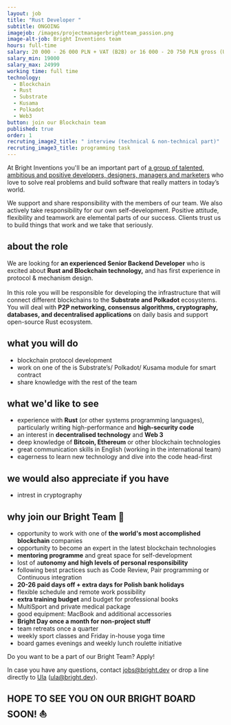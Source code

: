 ```yaml
---
layout: job
title: "Rust Developer "
subtitle: ONGOING
imagejob: /images/projectmanagerbrightteam_passion.png
image-alt-job: Bright Inventions team
hours: full-time
salary: 20 000 - 26 000 PLN + VAT (B2B) or 16 000 - 20 750 PLN gross (UoP)
salary_min: 19000
salary_max: 24999
working time: full time
technology:
  - Blockchain
  - Rust
  - Substrate
  - Kusama
  - Polkadot
  - Web3
button: join our Blockchain team
published: true
order: 1
recruting_image2_title: " interview (technical & non-technical part)"
recruting_image3_title: programming task
---
```

At Bright Inventions you'll be an important part of [a group of talented, ambitious and positive developers, designers, managers and marketers](https://brightinventions.pl/about-us/team/) who love to solve real problems and build software that really matters in today’s world.

We support and share responsibility with the members of our team. We also actively take responsibility for our own self-development. Positive attitude, flexibility and teamwork are elemental parts of our success. Clients trust us to build things that work and we take that seriously.

## about the role

We are looking for **an experienced Senior Backend Developer** who is excited about **Rust  and Blockchain technology,** and has first experience in protocol & mechanism design. \
\
In this role you will be responsible for developing the infrastructure that will connect different blockchains to the **Substrate and Polkadot** ecosystems. You will deal with **P2P networking, consensus algorithms, cryptography, databases, and decentralised applications** on daily basis and support open-source Rust ecosystem.

## what you will do

* blockchain protocol development 
* work on one of the is Substrate’s/ Polkadot/ Kusama module for smart contract
* share knowledge with the rest of the team

## what we'd like to see

* experience with **Rust** (or other systems programming languages), particularly writing high-performance and  **high-security code**
* an interest in **decentralised technology** and **Web 3**
* deep knowledge of **Bitcoin, Ethereum** or other blockchain technologies
* great communication skills in English (working in the international team) 
* eagerness to learn new technology and dive into the code head-first

## we would also appreciate if you have

* intrest in cryptography

## why join our Bright Team 🧡

* opportunity to work with one of **the world's most accomplished blockchain** companies
* opportunity to become an expert in the latest blockchain technologies
* **mentoring programme** and great space for self-development 
* lost of a**utonomy and high levels of personal responsibility**
* following best practices such as Code Review, Pair programming or Continuous integration
* **20-26 paid days off + extra days for Polish bank holidays** 
* flexible schedule and remote work possibility 
* **extra training budget** and budget for professional books 
* MultiSport and private medical package 
* good equipment: MacBook and additional accessories
* **Bright Day once a month for non-project stuff**
* team retreats once a quarter 
* weekly sport classes and Friday in-house yoga time 
* board games evenings and weekly lunch roulette initiative 

Do you want to be a part of our Bright Team? Apply! 

In case you have any questions, contact jobs@bright.dev or drop a line directly to [Ula](https://www.linkedin.com/in/urszula-stankiewicz-rusek/) (ula@bright.dev). 

## HOPE TO SEE YOU ON OUR BRIGHT BOARD SOON! ⛵️
